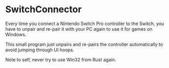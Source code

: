 SwitchConnector
===============

Every time you connect a Nintendo Switch Pro controller to the Switch, you have to unpair and re-pair it with your PC again to use it for games on Windows.

This small program just unpairs and re-pairs the controller automatically to avoid jumping through UI hoops.

Note to self, never try to use Win32 from Rust again.